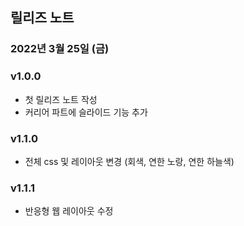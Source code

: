 ## 릴리즈 노트

### 2022년 3월 25일 (금)
### v1.0.0
- 첫 릴리즈 노트 작성
- 커리어 파트에 슬라이드 기능 추가

### v1.1.0
- 전체 css 및 레이아웃 변경 (회색, 연한 노랑, 연한 하늘색)

### v1.1.1
- 반응형 웹 레이아웃 수정

